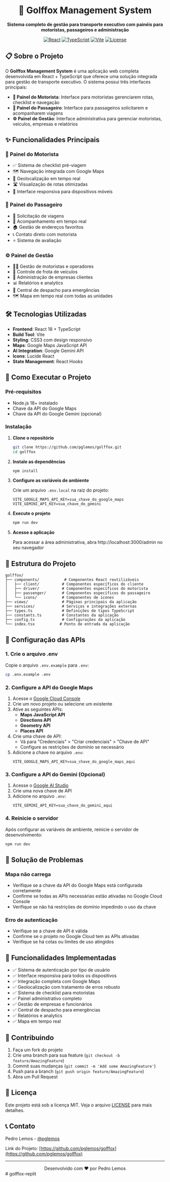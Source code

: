 <div align="center">

# 🚗 Golffox Management System

**Sistema completo de gestão para transporte executivo com painéis para motoristas, passageiros e administração**

[![React](https://img.shields.io/badge/React-18.0+-blue.svg)](https://reactjs.org/)
[![TypeScript](https://img.shields.io/badge/TypeScript-5.0+-blue.svg)](https://www.typescriptlang.org/)
[![Vite](https://img.shields.io/badge/Vite-5.0+-purple.svg)](https://vitejs.dev/)
[![License](https://img.shields.io/badge/License-MIT-green.svg)](LICENSE)

</div>

## 📋 Sobre o Projeto

O **Golffox Management System** é uma aplicação web completa desenvolvida em React + TypeScript que oferece uma solução integrada para gestão de transporte executivo. O sistema possui três interfaces principais:

- **🚗 Painel do Motorista**: Interface para motoristas gerenciarem rotas, checklist e navegação
- **👥 Painel do Passageiro**: Interface para passageiros solicitarem e acompanharem viagens
- **⚙️ Painel de Gestão**: Interface administrativa para gerenciar motoristas, veículos, empresas e relatórios

## ✨ Funcionalidades Principais

### 🚗 Painel do Motorista
- ✅ Sistema de checklist pré-viagem
- 🗺️ Navegação integrada com Google Maps
- 📍 Geolocalização em tempo real
- 🛣️ Visualização de rotas otimizadas
- 📱 Interface responsiva para dispositivos móveis

### 👥 Painel do Passageiro
- 🚖 Solicitação de viagens
- 📍 Acompanhamento em tempo real
- 🏠 Gestão de endereços favoritos
- 📞 Contato direto com motorista
- ⭐ Sistema de avaliação

### ⚙️ Painel de Gestão
- 👨‍💼 Gestão de motoristas e operadores
- 🚗 Controle de frota de veículos
- 🏢 Administração de empresas clientes
- 📊 Relatórios e analytics
- 🚨 Central de despacho para emergências
- 🗺️ Mapa em tempo real com todas as unidades

## 🛠️ Tecnologias Utilizadas

- **Frontend**: React 18 + TypeScript
- **Build Tool**: Vite
- **Styling**: CSS3 com design responsivo
- **Maps**: Google Maps JavaScript API
- **AI Integration**: Google Gemini API
- **Icons**: Lucide React
- **State Management**: React Hooks

## 🚀 Como Executar o Projeto

### Pré-requisitos
- Node.js 18+ instalado
- Chave da API do Google Maps
- Chave da API do Google Gemini (opcional)

### Instalação

1. **Clone o repositório**
   ```bash
   git clone https://github.com/pglemos/golffox.git
   cd golffox
   ```

2. **Instale as dependências**
   ```bash
   npm install
   ```

3. **Configure as variáveis de ambiente**
   
   Crie um arquivo `.env.local` na raiz do projeto:
   ```env
   VITE_GOOGLE_MAPS_API_KEY=sua_chave_do_google_maps
   VITE_GEMINI_API_KEY=sua_chave_do_gemini
   ```

4. **Execute o projeto**
   ```bash
   npm run dev
   ```

5. **Acesse a aplicação**
   
   Para acessar a área administrativa, abra http://localhost:3000/admin no seu navegador

## 📁 Estrutura do Projeto

```
golffox/
├── components/           # Componentes React reutilizáveis
│   ├── client/          # Componentes específicos do cliente
│   ├── driver/          # Componentes específicos do motorista
│   ├── passenger/       # Componentes específicos do passageiro
│   └── icons/           # Componentes de ícones
├── views/               # Páginas principais da aplicação
├── services/            # Serviços e integrações externas
├── types.ts             # Definições de tipos TypeScript
├── constants.ts         # Constantes da aplicação
├── config.ts            # Configurações da aplicação
└── index.tsx           # Ponto de entrada da aplicação
```

## 🔧 Configuração das APIs

### 1. Crie o arquivo .env

Copie o arquivo `.env.example` para `.env`:
```bash
cp .env.example .env
```

### 2. Configure a API do Google Maps

1. Acesse o [Google Cloud Console](https://console.cloud.google.com/)
2. Crie um novo projeto ou selecione um existente
3. Ative as seguintes APIs:
   - **Maps JavaScript API**
   - **Directions API**
   - **Geometry API**
   - **Places API**
4. Crie uma chave de API:
   - Vá para "Credenciais" > "Criar credenciais" > "Chave de API"
   - Configure as restrições de domínio se necessário
5. Adicione a chave no arquivo `.env`:
   ```
   VITE_GOOGLE_MAPS_API_KEY=sua_chave_do_google_maps_aqui
   ```

### 3. Configure a API do Gemini (Opcional)

1. Acesse o [Google AI Studio](https://aistudio.google.com/app/apikey)
2. Crie uma nova chave de API
3. Adicione no arquivo `.env`:
   ```
   VITE_GEMINI_API_KEY=sua_chave_do_gemini_aqui
   ```

### 4. Reinicie o servidor

Após configurar as variáveis de ambiente, reinicie o servidor de desenvolvimento:
```bash
npm run dev
```

## 🔧 Solução de Problemas

### Mapa não carrega
- Verifique se a chave da API do Google Maps está configurada corretamente
- Confirme se todas as APIs necessárias estão ativadas no Google Cloud Console
- Verifique se não há restrições de domínio impedindo o uso da chave

### Erro de autenticação
- Verifique se a chave de API é válida
- Confirme se o projeto no Google Cloud tem as APIs ativadas
- Verifique se há cotas ou limites de uso atingidos

## 🎯 Funcionalidades Implementadas

- ✅ Sistema de autenticação por tipo de usuário
- ✅ Interface responsiva para todos os dispositivos
- ✅ Integração completa com Google Maps
- ✅ Geolocalização com tratamento de erros robusto
- ✅ Sistema de checklist para motoristas
- ✅ Painel administrativo completo
- ✅ Gestão de empresas e funcionários
- ✅ Central de despacho para emergências
- ✅ Relatórios e analytics
- ✅ Mapa em tempo real

## 🤝 Contribuindo

1. Faça um fork do projeto
2. Crie uma branch para sua feature (`git checkout -b feature/AmazingFeature`)
3. Commit suas mudanças (`git commit -m 'Add some AmazingFeature'`)
4. Push para a branch (`git push origin feature/AmazingFeature`)
5. Abra um Pull Request

## 📝 Licença

Este projeto está sob a licença MIT. Veja o arquivo [LICENSE](LICENSE) para mais detalhes.

## 📞 Contato

Pedro Lemos - [@pglemos](https://github.com/pglemos)

Link do Projeto: [https://github.com/pglemos/golffox](https://github.com/pglemos/golffox)

---

<div align="center">
Desenvolvido com ❤️ por Pedro Lemos
</div>
#   g o l f f o x - r e p l i t  
 